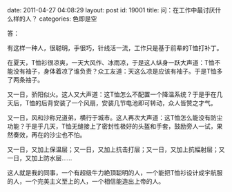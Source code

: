 date: 2011-04-27 04:08:29
layout: post
id: 19001
title: 问：在工作中最讨厌什么样的人？
categories: 色即是空

答：

有这样一种人，很聪明，手很巧，针线活一流，工作只是基于前辈的T恤打补丁。

在夏天，T恤衫很凉爽，一天大风作、冰雨凉，于是这人纵身一跃大声道：T恤不能没有袖子，身体着凉了谁负责？众工友道：天这么凉是应该有袖子。于是T恤多了两条袖子。

又一日，骄阳似火。这人又大声道：这T恤怎么不配置一个降温系统？于是乎在几天后，T恤的后背安装了一个风扇，安装几节电池即可转动，众人皆赞之才气。

又一日，风和沙称兄道弟，横行于城市。这人再次大声道：这T恤怎么能没有防尘功能？于是乎几天，T恤无缝接上了密封性极好的头盔和手套，鼓励旁人一试，果然奏效，再在的沙尘也不怕。

又一日，又加上保温层；又一日，又加上抗击打层；又一日，又加上抗幅射层；又一日，又加上防水层……

这人就是我的同事，一个有超级牛力絶頂聪明的人，一个能把T恤衫设计成宇航服的人，一个完美主义至上的人，一个相信能造出上帝的人。
